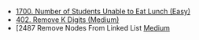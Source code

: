 - [1700. Number of Students Unable to Eat Lunch (Easy)](../Year/2024/April/1700_Number_of_Students_Unable_to_Eat_Lunch_(Easy).cpp)
- [402. Remove K Digits (Medium)](../Year/2024/April/402_Remove_K_Digits_(Medium).cpp)
- [2487 Remove Nodes From Linked List [Medium](../Year/2024/May/2487_Remove_Nodes_From_Linked_List_(Medium).cpp)
